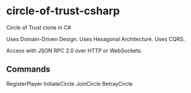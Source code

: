 # circle-of-trust-csharp
Circle of Trust clone in C#

Uses Domain-Driven Design.
Uses Hexagonal Architecture.
Uses CQRS.

Access with JSON RPC 2.0 over HTTP or WebSockets.

## Commands
RegisterPlayer
InitiateCircle
JoinCircle
BetrayCircle
